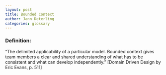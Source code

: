 ```yaml
---
layout: post
title: Bounded Context
author: Jann Deterling
categories: glossary
---
```


### Definition:
“The delimited applicability of a particular model. Bounded context gives team members
a clear and shared understanding of what has to be consistent and what can
develop independently.” [Domain Driven Design by Eric Evans, p. 511]
